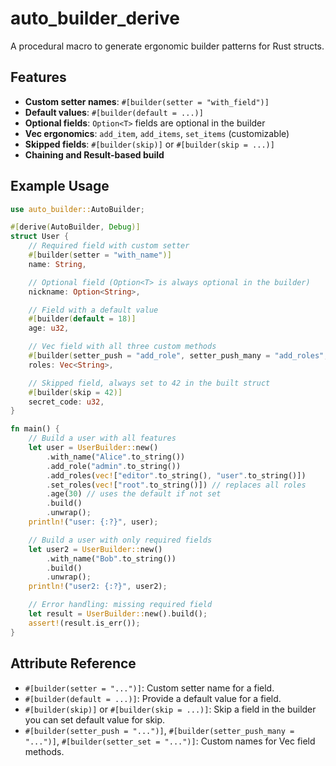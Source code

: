 # auto_builder_derive

A procedural macro to generate ergonomic builder patterns for Rust structs.

## Features

- **Custom setter names**: `#[builder(setter = "with_field")]`
- **Default values**: `#[builder(default = ...)]`
- **Optional fields**: `Option<T>` fields are optional in the builder
- **Vec ergonomics**: `add_item`, `add_items`, `set_items` (customizable)
- **Skipped fields**: `#[builder(skip)]` or `#[builder(skip = ...)]`
- **Chaining and Result-based build**

## Example Usage

```rust
use auto_builder::AutoBuilder;

#[derive(AutoBuilder, Debug)]
struct User {
    // Required field with custom setter
    #[builder(setter = "with_name")]
    name: String,

    // Optional field (Option<T> is always optional in the builder)
    nickname: Option<String>,

    // Field with a default value
    #[builder(default = 18)]
    age: u32,

    // Vec field with all three custom methods
    #[builder(setter_push = "add_role", setter_push_many = "add_roles", setter_set = "set_roles")]
    roles: Vec<String>,

    // Skipped field, always set to 42 in the built struct
    #[builder(skip = 42)]
    secret_code: u32,
}

fn main() {
    // Build a user with all features
    let user = UserBuilder::new()
        .with_name("Alice".to_string())
        .add_role("admin".to_string())
        .add_roles(vec!["editor".to_string(), "user".to_string()])
        .set_roles(vec!["root".to_string()]) // replaces all roles
        .age(30) // uses the default if not set
        .build()
        .unwrap();
    println!("user: {:?}", user);

    // Build a user with only required fields
    let user2 = UserBuilder::new()
        .with_name("Bob".to_string())
        .build()
        .unwrap();
    println!("user2: {:?}", user2);

    // Error handling: missing required field
    let result = UserBuilder::new().build();
    assert!(result.is_err());
}
```

## Attribute Reference

- `#[builder(setter = "...")]`: Custom setter name for a field.
- `#[builder(default = ...)]`: Provide a default value for a field.
- `#[builder(skip)]` or `#[builder(skip = ...)]`: Skip a field in the builder you can set default value for skip.
- `#[builder(setter_push = "...")]`, `#[builder(setter_push_many = "...")]`, `#[builder(setter_set = "...")]`: Custom names for Vec field methods.
